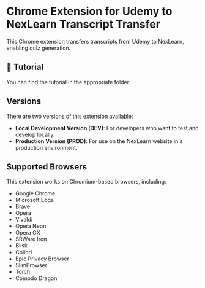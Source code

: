 # Chrome Extension for Udemy to NexLearn Transcript Transfer

This Chrome extension transfers transcripts from Udemy to NexLearn, enabling quiz generation.

## 🚨 Tutorial

You can find the tutorial in the appropriate folder.

## Versions

There are two versions of this extension available:

- **Local Development Version (DEV)**: For developers who want to test and develop locally.
- **Production Version (PROD)**: For use on the NexLearn website in a production environment.

## Supported Browsers

This extension works on Chromium-based browsers, including:

- Google Chrome
- Microsoft Edge
- Brave
- Opera
- Vivaldi
- Opera Neon
- Opera GX
- SRWare Iron
- Blisk
- Colibri
- Epic Privacy Browser
- SlimBrowser
- Torch
- Comodo Dragon
